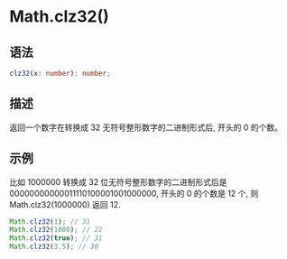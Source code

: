 # Math.clz32() <Badge text="ES6"/>

## 语法

```ts
clz32(x: number): number;
```

## 描述

返回一个数字在转换成 32 无符号整形数字的二进制形式后, 开头的 0 的个数。

## 示例

比如 1000000 转换成 32 位无符号整形数字的二进制形式后是 00000000000011110100001001000000, 开头的 0 的个数是 12 个, 则 Math.clz32(1000000) 返回 12.

```js
Math.clz32(1); // 31
Math.clz32(1000); // 22
Math.clz32(true); // 31
Math.clz32(3.5); // 30
```
